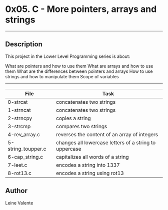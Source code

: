 # 0x05. C - More pointers, arrays and strings
---
## Description

This project in the Lower Level Programming series is about:

What are pointers and how to use them
What are arrays and how to use them
What are the differences between pointers and arrays
How to use strings and how to manipulate them
Scope of variables

---
File|Task
---|---
0-strcat | concatenates two strings
1-strncat | concatenates two strings
2-strncpy | copies a string
3-strcmp | compares two strings
4-rev_array.c | reverses the content of an array of integers
5-string_toupper.c | changes all lowercase letters of a string to uppercase
6-cap_string.c | capitalizes all words of a string
7-leet.c | encodes a string into 1337
8-rot13.c | encodes a string using rot13

## Author
Leine Valente
